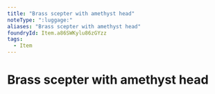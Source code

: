 ```yaml
---
title: "Brass scepter with amethyst head"
noteType: ":luggage:"
aliases: "Brass scepter with amethyst head"
foundryId: Item.a86SWKylu86zGYzz
tags:
  - Item
---
```


# Brass scepter with amethyst head
